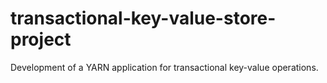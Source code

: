 # transactional-key-value-store-project
Development of a YARN application for transactional key-value operations.
